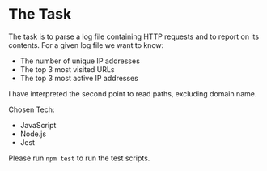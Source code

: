 
# The Task

The task is to parse a log file containing HTTP requests and to report on its contents. For a given log file we want to know:
* The number of unique IP addresses 
* The top 3 most visited URLs
* The top 3 most active IP addresses

I have interpreted the second point to read paths, excluding domain name.

Chosen Tech:
* JavaScript
* Node.js
* Jest 


Please run `npm test` to run the test scripts.
